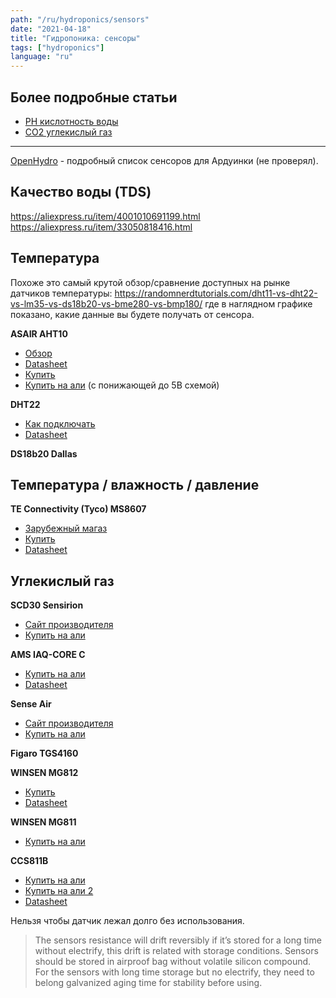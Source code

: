 ```yaml
---
path: "/ru/hydroponics/sensors"
date: "2021-04-18"
title: "Гидропоника: сенсоры"
tags: ["hydroponics"]
language: "ru"
---
```


## Более подробные статьи

- [PH кислотность воды](/ru/make/hydroponics/sensors/ph)
- [CO2 углекислый газ](/ru/make/hydroponics/sensors/co2)

----

[OpenHydro](https://github.com/Cribstone/OpenHydro) - подробный список сенсоров для Ардуинки (не проверял).


## Качество воды (TDS)

https://aliexpress.ru/item/4001010691199.html
https://aliexpress.ru/item/33050818416.html


## Температура

Похоже это самый крутой обзор/сравнение доступных на рынке датчиков температуры: https://randomnerdtutorials.com/dht11-vs-dht22-vs-lm35-vs-ds18b20-vs-bme280-vs-bmp180/
где в наглядном графике показано, какие данные вы будете получать от сенсора.

**ASAIR AHT10**
- [Обзор](https://elchupanibrei.livejournal.com/53764.html)
- [Datasheet](https://server4.eca.ir/eshop/AHT10/Aosong_AHT10_en_draft_0c.pdf)
- [Купить](https://www.chipdip.ru/product1/8007154405)
- [Купить на али](https://aliexpress.ru/item/4000125526434.html) (с понижающей до 5В схемой)

**DHT22**
- [Как подключать](https://www.mouser.com/datasheet/2/737/dht-932870.pdf)
- [Datasheet](https://files.seeedstudio.com/wiki/Grove-Temperature_and_Humidity_Sensor_Pro/res/AM2302-EN.pdf)


**DS18b20 Dallas**

## Температура / влажность / давление

**TE Connectivity (Tyco) MS8607**
- [Зарубежный магаз](https://www.sparkfun.com/products/16298)
- [Купить](https://www.chipdip.ru/product/ms860702ba01-50)
- [Datasheet](http://www.farnell.com/datasheets/2301874.pdf)

## Углекислый газ

**SCD30 Sensirion**
- [Сайт производителя](https://www.sensirion.com/en/environmental-sensors/carbon-dioxide-sensors/carbon-dioxide-sensors-scd30/)
- [Купить на али](https://aliexpress.ru/item/1005001392172293.html)

**AMS IAQ-CORE C**
- [Купить на али](https://aliexpress.ru/item/33044332335.html)
- [Datasheet](https://www.compel.ru/item-pdf/c232e7e7dbddb20824a26cdc0f748bed/pn/ams~iaq-core-c.pdf)

**Sense Air**
- [Сайт производителя](https://senseair.com/products/size-counts/s8-residential/)
- [Купить на али](https://aliexpress.ru/item/32863793412.html)

**Figaro TGS4160**

**WINSEN MG812**
- [Купить](https://www.chipdip.ru/product0/8000978122)
- [Datasheet](https://data.electronshik.ru/z/Datasheet/M/mg812-co2-manual-v1_1.pdf)

**WINSEN MG811**
- [Купить на али](https://aliexpress.ru/item/1005002212335911.html)

**CCS811B**
- [Купить на али](https://aliexpress.ru/item/1005001376765343.html)
- [Купить на али 2](https://aliexpress.ru/item/4000073907942.html)
- [Datasheet](https://cdn.compacttool.ru/downloads/CCS811_Datasheet.pdf)

Нельзя чтобы датчик лежал долго без использования.

> The sensors resistance will drift reversibly if it’s stored for a long time without electrify, this drift is related with storage conditions. Sensors should be stored in airproof bag without volatile silicon compound. For the sensors with long time storage but no electrify, they need to belong galvanized aging time for stability before using. 
